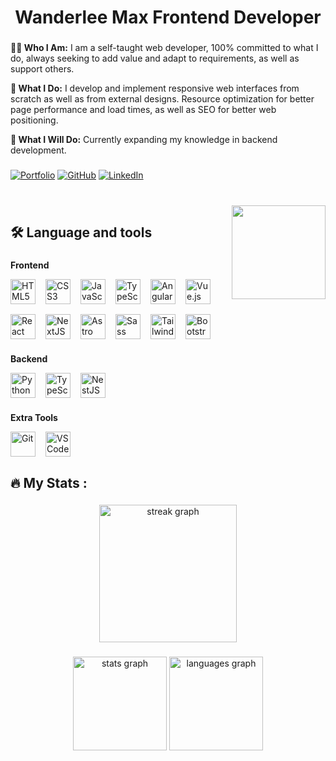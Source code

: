 <h1 align="center">Wanderlee Max Frontend Developer</h1>
 
 ###
 
**🧑‍💻 Who I Am:**
I am a self-taught web developer, 100% committed to what I do, always seeking to add value and adapt to requirements, as well as support others.

**💼 What I Do:**
I develop and implement responsive web interfaces from scratch as well as from external designs. Resource optimization for better page performance and load times, as well as SEO for better web positioning.

**🚀 What I Will Do:**
Currently expanding my knowledge in backend development.

###


[![Portfolio](https://img.shields.io/badge/portfolio-%23563D7C.svg?style=for-the-badge&logo=files&logoColor=white)](https://wanderlee-porfolio-virid.vercel.app/)
[![GitHub](https://img.shields.io/badge/github-%2324292e.svg?style=for-the-badge&logo=github&logoColor=white)](https://github.com/wanderleedev)
[![LinkedIn](https://img.shields.io/badge/linkedin-%231E77B5.svg?style=for-the-badge&logo=linkedin&logoColor=white)](https://linkedin.com/in/wanderlee-max)


###

<br clear="both">

<img align="right" height="150" src="https://www.dropbox.com/scl/fi/viy6gaucg6e5htefyhsjn/meme-gato-rounded.png?rlkey=8dfekkhw3zah9fk8nw7a926lk&st=1fn1467v&raw=1"  />

###

<h2 align="left">🛠 Language and tools</h2>

###

**Frontend**

<div align="left" style="display: flex; flex-wrap: wrap; gap: 1rem; align-items: center;">  
<img src="https://profilinator.rishav.dev/skills-assets/html5-original-wordmark.svg" alt="HTML5" height="40" />
<img src="https://profilinator.rishav.dev/skills-assets/css3-original-wordmark.svg" alt="CSS3" height="40" />
<img src="https://profilinator.rishav.dev/skills-assets/javascript-original.svg" alt="JavaScript" height="40" />
<img src="https://profilinator.rishav.dev/skills-assets/typescript-original.svg" alt="TypeScript" height="40" />
<img src="https://profilinator.rishav.dev/skills-assets/angularjs-original.svg" alt="Angular" height="40" />
<img src="https://cdn.jsdelivr.net/gh/devicons/devicon/icons/vuejs/vuejs-original.svg" alt="Vue.js" height="40" />
<img src="https://cdn.jsdelivr.net/gh/devicons/devicon/icons/react/react-original.svg" alt="React" height="40" />
<img src="https://profilinator.rishav.dev/skills-assets/nextjs.png" alt="NextJS" height="40" />
<img src="https://profilinator.rishav.dev/skills-assets/astro.svg" alt="Astro" height="40" />
<img src="https://profilinator.rishav.dev/skills-assets/sass-original.svg" alt="Sass" height="40" />
<img src="https://profilinator.rishav.dev/skills-assets/tailwindcss.svg" alt="Tailwind CSS" height="40" />
<img src="https://profilinator.rishav.dev/skills-assets/bootstrap-plain.svg" alt="Bootstrap" height="40" />
</div>

###

**Backend**

<div align="left" style="display: flex; flex-wrap: wrap; gap: 1rem; align-items: center;">  
<img src="https://profilinator.rishav.dev/skills-assets/python-original.svg" alt="Python" height="40" />
<img src="https://profilinator.rishav.dev/skills-assets/typescript-original.svg" alt="TypeScript" height="40" />
<img src="https://profilinator.rishav.dev/skills-assets/nestjs.svg" alt="NestJS" height="40" />
</div>

###

**Extra Tools**

<div align="left" style="display: flex; flex-wrap: wrap; gap: 1rem; align-items: center;">  
<img src="https://profilinator.rishav.dev/skills-assets/git-scm-icon.svg" alt="Git" height="40" />
<img src="https://cdn.jsdelivr.net/gh/devicons/devicon/icons/vscode/vscode-original.svg" alt="VS Code" height="40" />
</div>

###

<h2 align="left">🔥   My Stats :</h3>

###

<div align="center">
  <img src="https://streak-stats.demolab.com?user=WanderleeDev&locale=en&mode=daily&theme=dark&hide_border=false&border_radius=5&order=3" height="220" alt="streak graph"  />
</div>

###

<div align="center">
  <img src="https://github-readme-stats.vercel.app/api?username=WanderleeDev&hide_title=false&hide_rank=false&show_icons=true&include_all_commits=true&count_private=true&disable_animations=false&theme=dark&locale=en&hide_border=false&order=1" height="150" alt="stats graph"  />
  <img src="https://github-readme-stats.vercel.app/api/top-langs?username=WanderleeDev&locale=en&hide_title=false&layout=compact&card_width=320&langs_count=5&theme=dark&hide_border=false&order=2" height="150" alt="languages graph"  />
</div>

###
